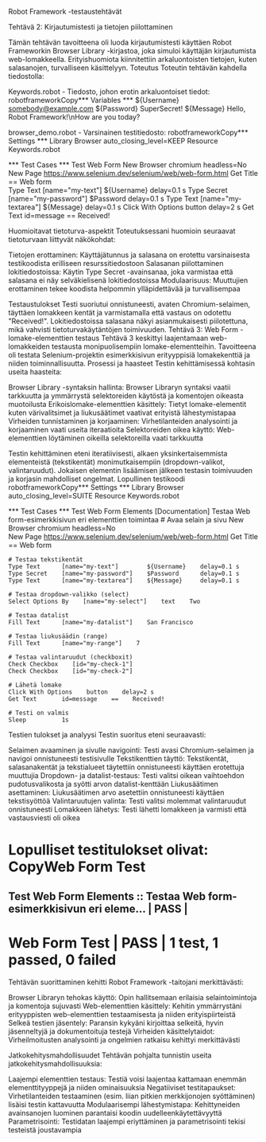 Robot Framework -testaustehtävät

Tehtävä 2: Kirjautumistesti ja tietojen piilottaminen

Tämän tehtävän tavoitteena oli luoda kirjautumistesti käyttäen Robot Frameworkin Browser Library -kirjastoa, joka simuloi käyttäjän kirjautumista web-lomakkeella. Erityishuomiota kiinnitettiin arkaluontoisten tietojen, kuten salasanojen, turvalliseen käsittelyyn.
Toteutus
Toteutin tehtävän kahdella tiedostolla:

Keywords.robot - Tiedosto, johon erotin arkaluontoiset tiedot:
robotframeworkCopy*** Variables ***
${Username}     somebody@example.com
${Password}     SuperSecret!
${Message}      Hello, Robot Framework!\nHow are you today?

browser_demo.robot - Varsinainen testitiedosto:
robotframeworkCopy*** Settings ***
Library     Browser    auto_closing_level=KEEP
Resource    Keywords.robot  



*** Test Cases ***
Test Web Form
    New Browser    chromium    headless=No  
    New Page       https://www.selenium.dev/selenium/web/web-form.html 
    Get Title      ==    Web form  
    Type Text      [name="my-text"]        ${Username}    delay=0.1 s 
    Type Secret    [name="my-password"]    $Password      delay=0.1 s
    Type Text      [name="my-textarea"]    ${Message}     delay=0.1 s
    Click With Options    button    delay=2 s
    Get Text       id=message    ==    Received!


Huomioitavat tietoturva-aspektit
Toteutuksessani huomioin seuraavat tietoturvaan liittyvät näkökohdat:

Tietojen erottaminen: Käyttäjätunnus ja salasana on erotettu varsinaisesta testikoodista erilliseen resurssitiedostoon
Salasanan piilottaminen lokitiedostoissa: Käytin Type Secret -avainsanaa, joka varmistaa että salasana ei näy selväkielisenä lokitiedostoissa
Modulaarisuus: Muuttujien erottaminen tekee koodista helpommin ylläpidettävää ja turvallisempaa

Testaustulokset
Testi suoriutui onnistuneesti, avaten Chromium-selaimen, täyttäen lomakkeen kentät ja varmistamalla että vastaus on odotettu "Received!". Lokitiedostoissa salasana näkyi asianmukaisesti piilotettuna, mikä vahvisti tietoturvakäytäntöjen toimivuuden.
Tehtävä 3: Web Form -lomake-elementtien testaus
Tehtävä 3 keskittyi laajentamaan web-lomakkeiden testausta monipuolisempiin lomake-elementteihin. Tavoitteena oli testata Selenium-projektin esimerkkisivun erityyppisiä lomakekenttiä ja niiden toiminnallisuutta.
Prosessi ja haasteet
Testin kehittämisessä kohtasin useita haasteita:

Browser Library -syntaksin hallinta: Browser Libraryn syntaksi vaatii tarkkuutta ja ymmärrystä selektoreiden käytöstä ja komentojen oikeasta muotoilusta
Erikoislomake-elementtien käsittely: Tietyt lomake-elementit kuten värivalitsimet ja liukusäätimet vaativat erityistä lähestymistapaa
Virheiden tunnistaminen ja korjaaminen: Virhetilanteiden analysointi ja korjaaminen vaati useita iteraatioita
Selektoreiden oikea käyttö: Web-elementtien löytäminen oikeilla selektoreilla vaati tarkkuutta

Testin kehittäminen eteni iteratiivisesti, alkaen yksinkertaisemmista elementeistä (tekstikentät) monimutkaisempiin (dropdown-valikot, valintaruudut). Jokaisen elementin lisäämisen jälkeen testasin toimivuuden ja korjasin mahdolliset ongelmat.
Lopullinen testikoodi
robotframeworkCopy*** Settings ***
Library     Browser    auto_closing_level=SUITE
Resource    Keywords.robot  

*** Test Cases ***
Test Web Form Elements
    [Documentation]    Testaa Web form-esimerkkisivun eri elementtien toimintaa
    # Avaa selain ja sivu
    New Browser    chromium    headless=No  
    New Page       https://www.selenium.dev/selenium/web/web-form.html 
    Get Title      ==    Web form
    
    # Testaa tekstikentät
    Type Text      [name="my-text"]        ${Username}    delay=0.1 s 
    Type Secret    [name="my-password"]    $Password      delay=0.1 s
    Type Text      [name="my-textarea"]    ${Message}     delay=0.1 s
    
    # Testaa dropdown-valikko (select)
    Select Options By    [name="my-select"]    text    Two
    
    # Testaa datalist
    Fill Text      [name="my-datalist"]    San Francisco
    
    # Testaa liukusäädin (range)
    Fill Text      [name="my-range"]    7
    
    # Testaa valintaruudut (checkboxit)
    Check Checkbox    [id="my-check-1"]
    Check Checkbox    [id="my-check-2"]
    
    # Lähetä lomake
    Click With Options    button    delay=2 s
    Get Text       id=message    ==    Received!
    
    # Testi on valmis
    Sleep          1s
Testien tulokset ja analyysi
Testin suoritus eteni seuraavasti:

Selaimen avaaminen ja sivulle navigointi: Testi avasi Chromium-selaimen ja navigoi onnistuneesti testisivulle
Tekstikenttien täyttö: Tekstikentät, salasanakentät ja tekstialueet täytettiin onnistuneesti käyttäen erotettuja muuttujia
Dropdown- ja datalist-testaus: Testi valitsi oikean vaihtoehdon pudotusvalikosta ja syötti arvon datalist-kenttään
Liukusäätimen asettaminen: Liukusäätimen arvo asetettiin onnistuneesti käyttäen tekstisyöttöä
Valintaruutujen valinta: Testi valitsi molemmat valintaruudut onnistuneesti
Lomakkeen lähetys: Testi lähetti lomakkeen ja varmisti että vastausviesti oli oikea

Lopulliset testitulokset olivat:
CopyWeb Form Test
==============================================================================
Test Web Form Elements :: Testaa Web form-esimerkkisivun eri eleme... | PASS |
------------------------------------------------------------------------------
Web Form Test                                                       | PASS |
1 test, 1 passed, 0 failed
==============================================================================

Tehtävän suorittaminen kehitti Robot Framework -taitojani merkittävästi:

Browser Libraryn tehokas käyttö: Opin hallitsemaan erilaisia selaintoimintoja ja komentoja sujuvasti
Web-elementtien käsittely: Kehitin ymmärrystäni erityyppisten web-elementtien testaamisesta ja niiden erityispiirteistä
Selkeä testien jäsentely: Paransin kykyäni kirjoittaa selkeitä, hyvin jäsenneltyjä ja dokumentoituja testejä
Virheiden käsittelytaidot: Virheilmoitusten analysointi ja ongelmien ratkaisu kehittyi merkittävästi

Jatkokehitysmahdollisuudet
Tehtävän pohjalta tunnistin useita jatkokehitysmahdollisuuksia:

Laajempi elementtien testaus: Testiä voisi laajentaa kattamaan enemmän elementtityyppejä ja niiden ominaisuuksia
Negatiiviset testitapaukset: Virhetilanteiden testaaminen (esim. liian pitkien merkkijonojen syöttäminen) lisäisi testin kattavuutta
Modulaarisempi lähestymistapa: Kehittyneiden avainsanojen luominen parantaisi koodin uudelleenkäytettävyyttä
Parametrisointi: Testidatan laajempi eriyttäminen ja parametrisointi tekisi testeistä joustavampia
